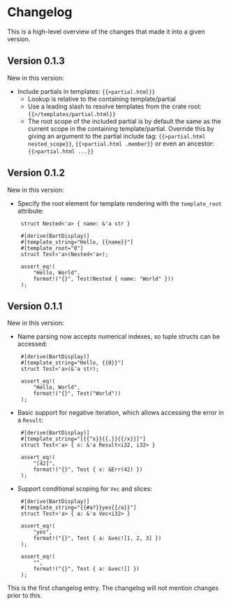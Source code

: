Changelog
=========
This is a high-level overview of the changes that made it into a given version.

Version 0.1.3
-------------
New in this version:

 * Include partials in templates: `{{>partial.html}}`
     * Lookup is relative to the containing template/partial
     * Use a leading slash to resolve templates from the crate root: `{{>/templates/partial.html}}`
     * The root scope of the included partial is by default the same as the current scope
       in the containing template/partial. Override this by giving an argument to the
       partial include tag: `{{>partial.html nested_scope}}`, `{{>partial.html .member}}` or
       even an ancestor: `{{>partial.html ...}}`

Version 0.1.2
-------------
New in this version:

 * Specify the root element for template rendering with the `template_root` attribute:

        struct Nested<'a> { name: &'a str }

        #[derive(BartDisplay)]
        #[template_string="Hello, {{name}}"]
        #[template_root="0"]
        struct Test<'a>(Nested<'a>);

        assert_eq!(
            "Hello, World",
            format!("{}", Test(Nested { name: "World" }))
        );

Version 0.1.1
-------------
New in this version:

 * Name parsing now accepts numerical indexes, so tuple structs can be accessed:

        #[derive(BartDisplay)]
        #[template_string="Hello, {{0}}"]
        struct Test<'a>(&'a str);

        assert_eq!(
            "Hello, World",
            format!("{}", Test("World"))
        );

 * Basic support for negative iteration, which allows accessing the error in a `Result`:

        #[derive(BartDisplay)]
        #[template_string="[{{^x}}{{.}}{{/x}}]"]
        struct Test<'a> { x: &'a Result<i32, i32> }

        assert_eq!(
            "[42]",
            format!("{}", Test { x: &Err(42) })
        );

 * Support conditional scoping for `Vec` and slices:

        #[derive(BartDisplay)]
        #[template_string="{{#a?}}yes{{/a}}"]
        struct Test<'a> { a: &'a Vec<i32> }

        assert_eq!(
            "yes",
            format!("{}", Test { a: &vec![1, 2, 3] })
        );

        assert_eq!(
            "",
            format!("{}", Test { a: &vec![] })
        );

This is the first changelog entry. The changelog will not mention changes prior to this.

